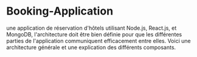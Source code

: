 # Booking-Application
une application de réservation d'hôtels utilisant Node.js, React.js, et MongoDB, l'architecture doit être bien définie pour que les différentes parties de l'application communiquent efficacement entre elles. Voici une architecture générale et une explication des différents composants.
